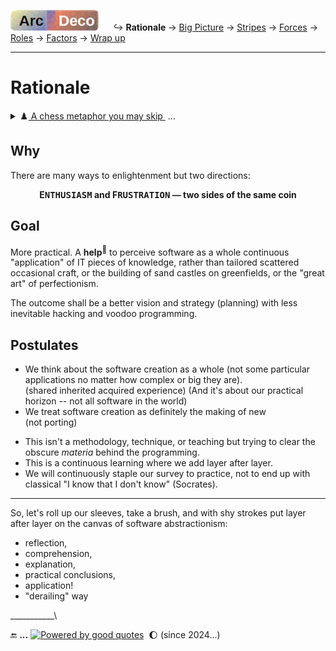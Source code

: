 [![Arc Deco.](../../../../_rsc/_img/ArcDeco/ArcDeco-bar-h33px_rounded.jpg)](../../README.md) &nbsp;&nbsp;&nbsp;&nbsp;&nbsp;↪️&nbsp;**Rationale** -> [Big Picture](../02.BigPict/README.md) -> [Stripes](../03.Stripes/README.md) -> [Forces](../04.Forces/README.md) -> [Roles](../05.Roles/README.md) -> [Factors](../06.Factors/README.md) -> [Wrap&nbsp;up](../07.Wrapping/README.md)

---

# Rationale

<details><summary>♟️<ins>&nbsp;A chess metaphor you may skip&nbsp;</ins>&nbsp;...</summary>
&nbsp;&nbsp;&nbsp;&nbsp;&nbsp;... but you clicked.

<p dir="rtl">A cherry-picked <b>metaphor</b><br />.simplifies explanation<br />(.At times even for readers)</p>

<table><tr><td><picture><img alt="&nbsp;IT chess phantasy" src="../.jpg" /></picture></td><td>
<p><b>Chess is a universal metaphor.</b><sup>♟️</sup> Learning the basics of programming is as easy as the rules of this strategy, and beginning programming resembles games of neophytes: _blitz_ (wins follow fails), enjoyable, and considerably advancing.<br />
&nbsp;&nbsp;&nbsp;&nbsp;<sup>♟️</sup> <sub>Or we are boring and unimaginative to apply better and smarter analogies. Math theories would set tighter but would scare away the majority and I'll be the first to drop (it).</sub></p>

<p>Understanding and learning principles and check patterns will prevent blunders but not positional traps of a better opponent. 
In the same way, a keen junior will soon write good pieces of code but failing solutions.</p>

<p>Then the perception of combinatory vastness and thinking in more than one move lifts the curtain of naive impressions, seeing beyond which needs a "binocular" of passion and a torch of theory.</p>
  
</td></tr></table>


Here the metaphor breaks down. There's a clear theoretical roadmap and school in chess and the rating will ruthlessly show one's place. In the software, one can be an architect of kludges. 

\___________</details>

## Why

There are many ways to enlightenment but two directions:

<p align="center"><b>E<samp>NTHUSIASM</samp> and F<samp>RUSTRATION</samp> &mdash; two sides of the same coin</b></p>

## Goal

More practical. A **help**<sup>🙋</sup> to perceive software as a whole continuous "application" of IT pieces of knowledge, rather than tailored scattered occasional craft, or the building of sand castles on greenfields, or the "great art" of perfectionism.

The outcome shall be a better vision and strategy (planning) with less inevitable hacking and voodoo programming.


## Postulates

+ We think about the software creation as a whole (not some particular applications no matter how complex or big they are).\
(shared inherited acquired experience) (And it's about our practical horizon -- not all software in the world)
+ We treat software creation as definitely the making of new\
(not porting)
* This isn't a methodology, technique, or teaching but trying to clear the obscure _materia_ behind the programming.
* This is a continuous learning where we add layer after layer.
* We will continuously staple our survey to practice, not to end up with classical "I know that I don't know" (Socrates).

---

So, let's roll up our sleeves, take a brush, and with shy strokes put layer after layer on the canvas of software abstractionism:

+ reflection,
+ comprehension,
+ explanation,
+ practical conclusions,
+ application!
+ "derailing" way

\___________\

🔚 **...** [![Powered by good quotes](https://img.shields.io/badge/💡Powered-💬by_quotes-Cyan?style=flat&labelColor=CornflowerBlue&color=CornflowerBlue)](../../../../pencraft/README+/quotes/README+/cornerstones.md)
&nbsp;🌔 (since 2024...)

